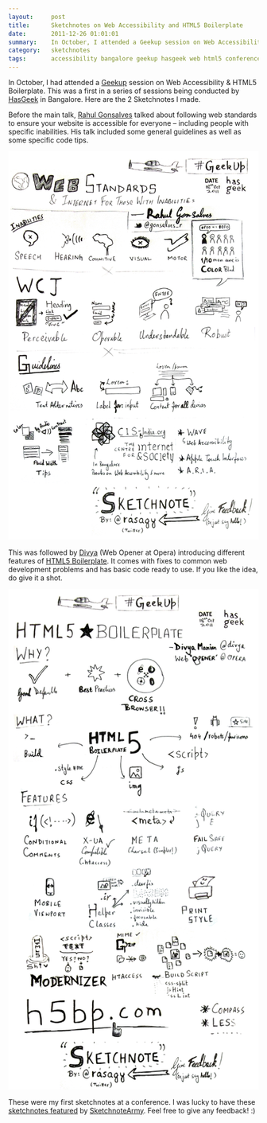 ```yaml
---
layout:     post
title:      Sketchnotes on Web Accessibility and HTML5 Boilerplate
date:       2011-12-26 01:01:01
summary:    In October, I attended a Geekup session on Web Accessibility & HTML5 Boilerplate by HasGeek. Here are the 2 Sketchnotes I made.
category:   sketchnotes
tags:       accessibility bangalore geekup hasgeek web html5 conference
---
```


In October, I had attended a [Geekup](http://geekup.in/) session on Web Accessibility & HTML5 Boilerplate. This was a first in a series of sessions being conducted by [HasGeek](http://hasgeek.com/) in Bangalore. Here are the 2 Sketchnotes I made.

Before the main talk, [Rahul Gonsalves](https://twitter.com/gonsalves_r) talked about following web standards to ensure your website is accessible for everyone – including people with specific inabilities. His talk included some general guidelines as well as some specific code tips.

![Talk by Rahul Gonsalves on Web Accessibility & Sketchnote by Rasagy](/images/2011/12/Web-Accessibility-Sketchnote-By-Rasagy-Sharma.gif)

This was followed by [Divya](https://twitter.com/divya) (Web Opener at Opera) introducing different features of [HTML5 Boilerplate](http://html5boilerplate.com/). It comes with fixes to common web development problems and has basic code ready to use. If you like the idea, do give it a shot.

![Talk by Divya on HTML5 Boilerplate & Sketchnote by Rasagy](/images/2011/12/HTML5-Boilerplate-Sketchnote-By-Rasagy-Sharma.gif)

These were my first sketchnotes at a conference. I was lucky to have these [sketchnotes featured](http://sketchnotearmy.com/blog/2011/11/15/hasgeek-geekup-sketchnotes-rahul-gonsalves.html) by [SketchnoteArmy](https://twitter.com/SketchnoteArmy). Feel free to give any feedback! :)